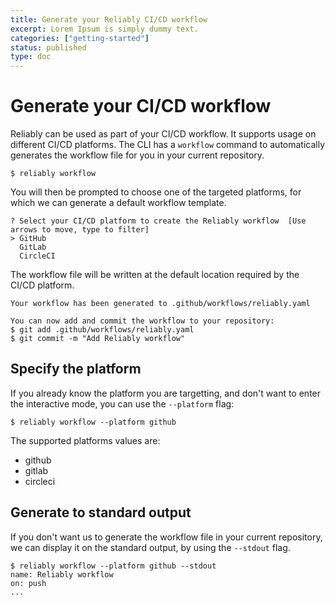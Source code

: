 ```yaml
---
title: Generate your Reliably CI/CD workflow
excerpt: Lorem Ipsum is simply dummy text.
categories: ["getting-started"]
status: published
type: doc
---
```

# Generate your CI/CD workflow

Reliably can be used as part of your CI/CD workflow.
It supports usage on different CI/CD platforms.
The CLI has a `workflow` command to automatically generates the workflow file
for you in your current repository.

```console
$ reliably workflow
```

You will then be prompted to choose one of the targeted platforms,
for which we can generate a default workflow template.

```console
? Select your CI/CD platform to create the Reliably workflow  [Use arrows to move, type to filter]
> GitHub
  GitLab
  CircleCI
```

The workflow file will be written at the default location required
by the CI/CD platform.

```console
Your workflow has been generated to .github/workflows/reliably.yaml

You can now add and commit the workflow to your repository:
$ git add .github/workflows/reliably.yaml
$ git commit -m "Add Reliably workflow"
```

## Specify the platform

If you already know the platform you are targetting, and don't want to
enter the interactive mode, you can use the `--platform` flag:

```console
$ reliably workflow --platform github
```

The supported platforms values are:
* github
* gitlab
* circleci

## Generate to standard output

If you don't want us to generate the workflow file in your current repository,
we can display it on the standard output, by using the `--stdout` flag.

```console
$ reliably workflow --platform github --stdout
name: Reliably workflow
on: push
...
```

